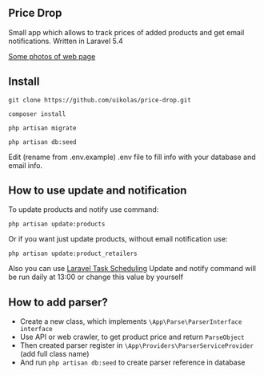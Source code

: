 ## Price Drop

Small app which allows to track prices of added products and get email notifications. Written in Laravel 5.4

[Some photos of web page](public/images)

## Install

    git clone https://github.com/uikolas/price-drop.git

    composer install

    php artisan migrate

    php artisan db:seed

Edit (rename from .env.example) .env file to fill info with your database and email info.

## How to use update and notification
To update products and notify use command:

    php artisan update:products

Or if you want just update products, without email notification use:

    php artisan update:product_retailers

Also you can use [Laravel Task Scheduling](https://laravel.com/docs/5.4/scheduling)
Update and notify command will be run daily at 13:00 or change this value by yourself

## How to add parser?

* Create a new class, which implements `\App\Parse\ParserInterface interface`
* Use API or web crawler, to get product price and return `ParseObject`
* Then created parser register in `\App\Providers\ParserServiceProvider` (add full class name)
* And run `php artisan db:seed` to create parser reference in database